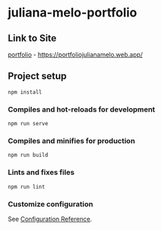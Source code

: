 # juliana-melo-portfolio

## Link to Site

[portfolio](https://portfoliojulianamelo.web.app/) - https://portfoliojulianamelo.web.app/

## Project setup

```
npm install
```

### Compiles and hot-reloads for development

```
npm run serve
```

### Compiles and minifies for production

```
npm run build
```

### Lints and fixes files

```
npm run lint
```

### Customize configuration

See [Configuration Reference](https://cli.vuejs.org/config/).
